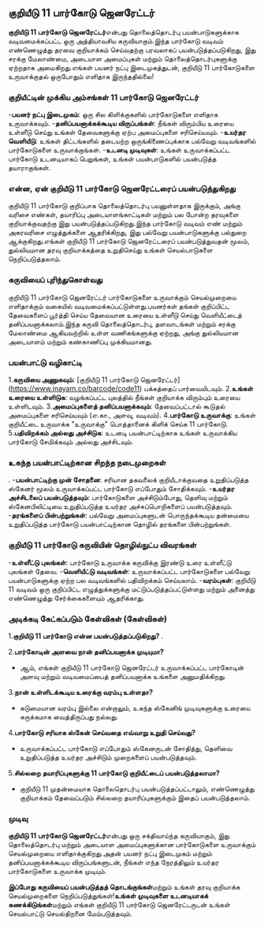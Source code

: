 ## குறியீடு 11 பார்கோடு ஜெனரேட்டர்

**குறியீடு 11 பார்கோடு ஜெனரேட்டர்**என்பது தொலைத்தொடர்பு பயன்பாடுகளுக்காக வடிவமைக்கப்பட்ட ஒரு அத்தியாவசிய கருவியாகும்.இந்த பார்கோடு வடிவம் எண்ணெழுத்து தரவை குறியாக்கம் செய்வதற்கு பரவலாகப் பயன்படுத்தப்படுகிறது, இது சரக்கு மேலாண்மை, அடையாள அமைப்புகள் மற்றும் தொலைத்தொடர்புகளுக்கு ஏற்றதாக அமைகிறது.எங்கள் பயனர் நட்பு இடைமுகத்துடன், குறியீடு 11 பார்கோடுகளை உருவாக்குதல் ஒருபோதும் எளிதாக இருந்ததில்லை!

### குறியீட்டின் முக்கிய அம்சங்கள் 11 பார்கோடு ஜெனரேட்டர்

-**பயனர் நட்பு இடைமுகம்**: ஒரு சில கிளிக்குகளில் பார்கோடுகளை எளிதாக உருவாக்கவும்.
-**தனிப்பயனாக்கக்கூடிய விருப்பங்கள்**: நீங்கள் விரும்பிய உரையை உள்ளீடு செய்து உங்கள் தேவைகளுக்கு ஏற்ப அமைப்புகளை சரிசெய்யவும்.
-**உயர்தர வெளியீடு**: உங்கள் திட்டங்களில் தடையற்ற ஒருங்கிணைப்புக்காக பல்வேறு வடிவங்களில் பார்கோடுகளை உருவாக்குங்கள்.
-**உடனடி முடிவுகள்**: உங்கள் உருவாக்கப்பட்ட பார்கோடு உடனடியாகப் பெறுங்கள், உங்கள் பயன்பாடுகளில் பயன்படுத்த தயாராகுங்கள்.

### என்ன, ஏன் குறியீடு 11 பார்கோடு ஜெனரேட்டரைப் பயன்படுத்துகிறது

குறியீடு 11 பார்கோடு குறிப்பாக தொலைத்தொடர்பு பயனுள்ளதாக இருக்கும், அங்கு வரிசை எண்கள், தயாரிப்பு அடையாளங்காட்டிகள் மற்றும் பல போன்ற தரவுகளை குறியாக்குவதற்கு இது பயன்படுத்தப்படுகிறது.இந்த பார்கோடு வடிவம் எண் மற்றும் அகரவரிசை எழுத்துக்களை ஆதரிக்கிறது, இது பல்வேறு பயன்பாடுகளுக்கு பல்துறை ஆக்குகிறது.எங்கள் குறியீடு 11 பார்கோடு ஜெனரேட்டரைப் பயன்படுத்துவதன் மூலம், துல்லியமான தரவு குறியாக்கத்தை உறுதிசெய்து உங்கள் செயல்பாடுகளை நெறிப்படுத்தலாம்.

### கருவியைப் புரிந்துகொள்வது

குறியீடு 11 பார்கோடு ஜெனரேட்டர் பார்கோடுகளை உருவாக்கும் செயல்முறையை எளிதாக்கும் வகையில் வடிவமைக்கப்பட்டுள்ளது.பயனர்கள் தங்கள் குறிப்பிட்ட தேவைகளைப் பூர்த்தி செய்ய தேவையான உரையை உள்ளீடு செய்து வெளியீட்டைத் தனிப்பயனாக்கலாம்.இந்த கருவி தொலைத்தொடர்பு, தளவாடங்கள் மற்றும் சரக்கு மேலாண்மை ஆகியவற்றில் உள்ள வணிகங்களுக்கு ஏற்றது, அங்கு துல்லியமான அடையாளம் மற்றும் கண்காணிப்பு முக்கியமானது.

### பயன்பாட்டு வழிகாட்டி

1.**கருவியை அணுகவும்**: [குறியீடு 11 பார்கோடு ஜெனரேட்டர்] (https://www.inayam.co/barcode/code11) பக்கத்தைப் பார்வையிடவும்.
2.**உங்கள் உரையை உள்ளிடுக**: வழங்கப்பட்ட புலத்தில் நீங்கள் குறியாக்க விரும்பும் உரையை உள்ளிடவும்.
3.**அமைப்புகளைத் தனிப்பயனாக்கவும்**: தேவைப்பட்டால் கூடுதல் அமைப்புகளை சரிசெய்யவும் (எ.கா., அளவு, வடிவம்).
4.**பார்கோடு உருவாக்கு**: உங்கள் குறியீட்டை உருவாக்க "உருவாக்கு" பொத்தானைக் கிளிக் செய்க 11 பார்கோடு.
5.**பதிவிறக்கம் அல்லது அச்சிடுக**: உடனடி பயன்பாட்டிற்காக உங்கள் உருவாக்கிய பார்கோடு சேமிக்கவும் அல்லது அச்சிடவும்.

### உகந்த பயன்பாட்டிற்கான சிறந்த நடைமுறைகள்

.
-**பயன்பாட்டிற்கு முன் சோதனை**: சரியான தகவலைக் குறியீடாக்குவதை உறுதிப்படுத்த ஸ்கேனர் மூலம் உருவாக்கப்பட்ட பார்கோடு எப்போதும் சோதிக்கவும்.
-**உயர்தர அச்சிடலைப் பயன்படுத்தவும்**: பார்கோடுகளை அச்சிடும்போது, ​​தெளிவு மற்றும் ஸ்கேனபிலிட்டியை உறுதிப்படுத்த உயர்தர அச்சுப்பொறிகளைப் பயன்படுத்தவும்.
-**தரங்களைப் பின்பற்றுங்கள்**: பல்வேறு அமைப்புகளுடன் பொருந்தக்கூடிய தன்மையை உறுதிப்படுத்த பார்கோடு பயன்பாட்டிற்கான தொழில் தரங்களை பின்பற்றுங்கள்.

### குறியீடு 11 பார்கோடு கருவியின் தொழில்நுட்ப விவரங்கள்

-**உள்ளீட்டு புலங்கள்**: பார்கோடு உருவாக்க கருவிக்கு இரண்டு உரை உள்ளீட்டு புலங்கள் தேவை.
-**வெளியீட்டு வடிவங்கள்**: உருவாக்கப்பட்ட பார்கோடுகளை பல்வேறு பயன்பாடுகளுக்கு ஏற்ற பல வடிவங்களில் பதிவிறக்கம் செய்யலாம்.
-**வரம்புகள்**: குறியீடு 11 வடிவம் ஒரு குறிப்பிட்ட எழுத்துக்களுக்கு மட்டுப்படுத்தப்பட்டுள்ளது மற்றும் அனைத்து எண்ணெழுத்து சேர்க்கைகளையும் ஆதரிக்காது.

### அடிக்கடி கேட்கப்படும் கேள்விகள் (கேள்விகள்)

1.**குறியீடு 11 பார்கோடு என்ன பயன்படுத்தப்படுகிறது?**
.

2.**பார்கோடின் அளவை நான் தனிப்பயனாக்க முடியுமா?**
- ஆம், எங்கள் குறியீடு 11 பார்கோடு ஜெனரேட்டர் உருவாக்கப்பட்ட பார்கோடின் அளவு மற்றும் வடிவமைப்பைத் தனிப்பயனாக்க உங்களை அனுமதிக்கிறது.

3.**நான் உள்ளிடக்கூடிய உரைக்கு வரம்பு உள்ளதா?**
- கடுமையான வரம்பு இல்லை என்றாலும், உகந்த ஸ்கேனிங் முடிவுகளுக்கு உரையை சுருக்கமாக வைத்திருப்பது நல்லது.

4.**பார்கோடு சரியாக ஸ்கேன் செய்வதை எவ்வாறு உறுதி செய்வது?**
- உருவாக்கப்பட்ட பார்கோடு எப்போதும் ஸ்கேனருடன் சோதித்து, தெளிவை உறுதிப்படுத்த உயர்தர அச்சிடும் முறைகளைப் பயன்படுத்தவும்.

5.**சில்லறை தயாரிப்புகளுக்கு 11 பார்கோடு குறியீட்டைப் பயன்படுத்தலாமா?**
- குறியீடு 11 முதன்மையாக தொலைதொடர்பு பயன்படுத்தப்பட்டாலும், எண்ணெழுத்து குறியாக்கம் தேவைப்படும் சில்லறை தயாரிப்புகளுக்கும் இதைப் பயன்படுத்தலாம்.

### முடிவு

**குறியீடு 11 பார்கோடு ஜெனரேட்டர்**என்பது ஒரு சக்திவாய்ந்த கருவியாகும், இது தொலைத்தொடர்பு மற்றும் அடையாள அமைப்புகளுக்கான பார்கோடுகளை உருவாக்கும் செயல்முறையை எளிதாக்குகிறது.அதன் பயனர் நட்பு இடைமுகம் மற்றும் தனிப்பயனாக்கக்கூடிய விருப்பங்களுடன், நீங்கள் எந்த நேரத்திலும் உயர்தர பார்கோடுகளை உருவாக்க முடியும்.

**இப்போது கருவியைப் பயன்படுத்தத் தொடங்குங்கள்**மற்றும் உங்கள் தரவு குறியாக்க செயல்முறைகளை நெறிப்படுத்துங்கள்!**உங்கள் முடிவுகளை உடனடியாகக் கணக்கிடுங்கள்**மற்றும் எங்கள் குறியீடு 11 பார்கோடு ஜெனரேட்டருடன் உங்கள் செயல்பாட்டு செயல்திறனை மேம்படுத்தவும்.